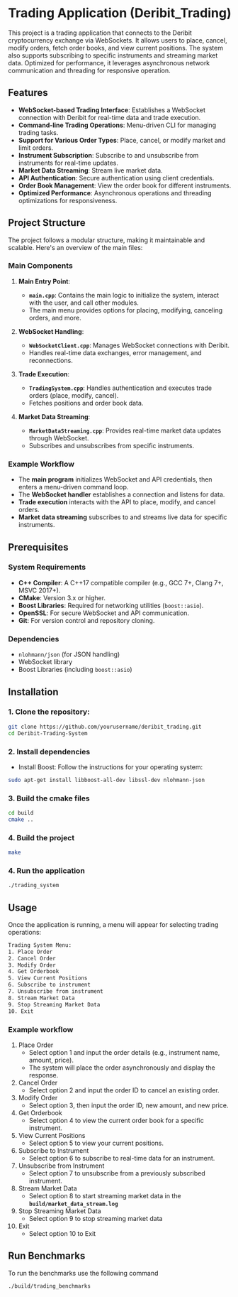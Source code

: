 # Trading Application (Deribit_Trading)

This project is a trading application that connects to the Deribit cryptocurrency exchange via WebSockets. It allows users to place, cancel, modify orders, fetch order books, and view current positions. The system also supports subscribing to specific instruments and streaming market data. Optimized for performance, it leverages asynchronous network communication and threading for responsive operation.

## Features

- **WebSocket-based Trading Interface**: Establishes a WebSocket connection with Deribit for real-time data and trade execution.
- **Command-line Trading Operations**: Menu-driven CLI for managing trading tasks.
- **Support for Various Order Types**: Place, cancel, or modify market and limit orders.
- **Instrument Subscription**: Subscribe to and unsubscribe from instruments for real-time updates.
- **Market Data Streaming**: Stream live market data.
- **API Authentication**: Secure authentication using client credentials.
- **Order Book Management**: View the order book for different instruments.
- **Optimized Performance**: Asynchronous operations and threading optimizations for responsiveness.

## Project Structure

The project follows a modular structure, making it maintainable and scalable. Here's an overview of the main files:

### Main Components

1. **Main Entry Point**:
   - **`main.cpp`**: Contains the main logic to initialize the system, interact with the user, and call other modules.
   - The main menu provides options for placing, modifying, canceling orders, and more.

2. **WebSocket Handling**:
   - **`WebSocketClient.cpp`**: Manages WebSocket connections with Deribit.
   - Handles real-time data exchanges, error management, and reconnections.

3. **Trade Execution**:
   - **`TradingSystem.cpp`**: Handles authentication and executes trade orders (place, modify, cancel).
   - Fetches positions and order book data.

4. **Market Data Streaming**:
   - **`MarketDataStreaming.cpp`**: Provides real-time market data updates through WebSocket.
   - Subscribes and unsubscribes from specific instruments.


### Example Workflow

- The **main program** initializes WebSocket and API credentials, then enters a menu-driven command loop.
- The **WebSocket handler** establishes a connection and listens for data.
- **Trade execution** interacts with the API to place, modify, and cancel orders.
- **Market data streaming** subscribes to and streams live data for specific instruments.

## Prerequisites

### System Requirements

- **C++ Compiler**: A C++17 compatible compiler (e.g., GCC 7+, Clang 7+, MSVC 2017+).
- **CMake**: Version 3.x or higher.
- **Boost Libraries**: Required for networking utilities (`boost::asio`).
- **OpenSSL**: For secure WebSocket and API communication.
- **Git**: For version control and repository cloning.

### Dependencies

- `nlohmann/json` (for JSON handling)
- WebSocket library
- Boost Libraries (including `boost::asio`)

## Installation

### 1. Clone the repository:

```bash
git clone https://github.com/yourusername/deribit_trading.git
cd Deribit-Trading-System
```
### 2. Install dependencies
 - Install Boost: Follow the instructions for your operating system:
```bash
sudo apt-get install libboost-all-dev libssl-dev nlohmann-json
```

### 3. Build the cmake files

```bash
cd build
cmake ..
```

### 4. Build the project

```bash
make
```

### 4. Run the application

```bash
./trading_system
```


## Usage
Once the application is running, a menu will appear for selecting trading operations:

```bash
Trading System Menu:
1. Place Order
2. Cancel Order
3. Modify Order
4. Get Orderbook
5. View Current Positions
6. Subscribe to instrument
7. Unsubscribe from instrument
8. Stream Market Data
9. Stop Streaming Market Data
10. Exit
```

### Example workflow
1. Place Order
   - Select option 1 and input the order details (e.g., instrument name, amount, price).
   - The system will place the order asynchronously and display the response.
2. Cancel Order
   - Select option 2 and input the order ID to cancel an existing order.
3. Modify Order
    - Select option 3, then input the order ID, new amount, and new price.
4. Get Orderbook
    - Select option 4 to view the current order book for a specific instrument.
5. View Current Positions
    - Select option 5 to view your current positions.
6. Subscribe to Instrument
    - Select option 6 to subscribe to real-time data for an instrument.
7. Unsubscribe from Instrument
   - Select option 7 to unsubscribe from a previously subscribed instrument.
8. Stream Market Data
    - Select option 8 to start streaming market data in the **`build/market_data_stream.log`**
9. Stop Streaming Market Data
   - Select option 9 to stop streaming market data
10. Exit
    - Select option 10 to Exit

## Run Benchmarks 

To run the benchmarks use the following command

```bash
./build/trading_benchmarks
```


